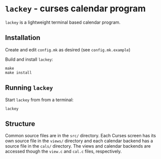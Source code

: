 `lackey` - curses calendar program
================================

`lackey` is a lightweight terminal based calendar program.

Installation
------------

Create and edit `config.mk` as desired (see `config.mk.example`)

Build and install `lackey`:

```
make
make install
```

Running `lackey`
--------------

Start `lackey` from from a terminal:

```
lackey
```

Structure
---------

Common source files are in the `src/` directory. Each Curses screen has its own
source file in the `views/` directory and each calendar backend has a source file
in the `cals/` directory. The views and calendar backends are accessed though the
`view.c` and `cal.c` files, respectively.
